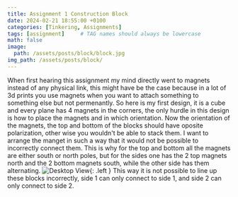 ```yaml
---
title: Assignment 1 Construction Block 
date: 2024-02-21 18:55:00 +0100
categories: [Tinkering, Assignments]
tags: [assignment]     # TAG names should always be lowercase
math: false
image:
  path: /assets/posts/block/block.jpg
img_path: /assets/posts/block/
---
```


When first hearing this assignment my mind directly went to magnets instead of any physical link, 
this might have be the case because in a lot of 3d prints you use magnets when you want to attach something to something else but not permenantly. 
So here is my first design, it is a cube and every plane has 4 magnets in the corners, 
the only hurdle in this design is how to place the magnets and in which orientation.
Now the orientation of the magnets,
the top and bottom of the blocks should have oposite polarization,
other wise you wouldn't be able to stack them.
I want to arrange the manget in such a way that it would not be possible to incorrectly connect them.
This is why for the top and bottom all the magnets are either south or north poles,
but for the sides one has the 2 top magnets north and the 2 bottom magnets south, while the other side has them alternating.
![Desktop View](magnets.jpg){: .left }
This way it is not possible to line up these blocks incorrectly, side 1 can only connect to side 1, and side 2 can only connect to side 2.
